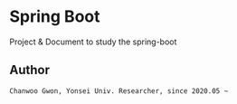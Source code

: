 # Spring Boot
Project & Document to study the spring-boot

## Author
```
Chanwoo Gwon, Yonsei Univ. Researcher, since 2020.05 ~
```
